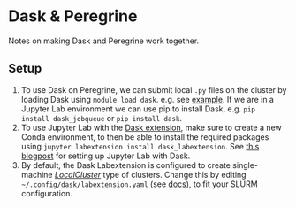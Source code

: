 # Dask & Peregrine
Notes on making Dask and Peregrine work together.

## Setup

1. To use Dask on Peregrine, we can submit local `.py` files on the cluster by loading Dask using
`module load dask`. e.g. see [example](https://jobqueue.dask.org/en/latest/examples.html#slurm-deployments). If we are in a Jupyter Lab environment we can use pip to install Dask, e.g.
`pip install dask_jobqueue` or `pip install dask`.
2. To use Jupyter Lab with the [Dask extension](https://pypi.org/project/dask-labextension/), make sure to create a new Conda environment, to
then be able to install the required packages using `jupyter labextension install dask_labextension`. See [this blogpost](https://blog.dask.org/2019/08/28/dask-on-summit) for setting up Jupyter Lab with Dask.
3. By default, the Dask Labextension is configured to create single-machine [*LocalCluster*](https://docs.dask.org/en/latest/setup/single-distributed.html#localcluster) type of clusters.
Change this by editing `~/.config/dask/labextension.yaml` (see [docs](https://docs.dask.org/en/latest/configuration.html#configuration)), to fit your SLURM configuration.